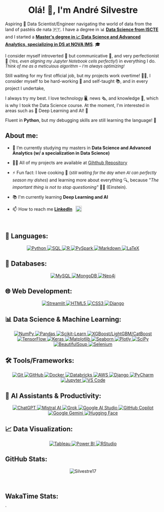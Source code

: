 <h1 align="center">Olá! 👋, I'm André Silvestre</h1>

Aspiring 🚀 Data Scientist/Engineer navigating the world of data from the land of pastéis de nata 🇵🇹. I have a degree in 📊 **[Data Science from ISCTE](https://www.iscte-iul.pt/degree/code/0322/bachelor-degree-in-data-science)** and I started a **[Master's degree in 📈 Data Science and Advanced Analytics, specializing in DS at NOVA IMS](https://www.novaims.unl.pt/en/education/programs/postgraduate-programs-and-master-degree-programs/master-degree-program-in-data-science-and-advanced-analytics-with-a-specialization-in-data-science/)**. 🎓

I consider myself introverted 🤫 but communicative 💬, and very perfectionist 🎯 (<span style="font-size: 13px;"><i>Yes, even aligning my Jupyter Notebook cells perfectly!</i></span>) in everything I do. 
<span style="font-size: 13px;"><i>Think of me as a meticulous algorithm – I'm always optimizing!</i></span>

Still waiting for my first official job, but my projects work overtime! 👨‍💻, I consider myself to be hard-working 💪 and self-taught 📚, and in every project I undertake,

I always try my best. I love technology 🖥️, news 🗞️, and knowledge 🧠, which is why I took the Data Science course. At the moment, I'm interested in areas such as 🤖 Deep Learning and AI! 🚀</h3>

Fluent in **Python**, but my debugging skills are still learning the language! 🐍

<h2 align="left">About me:</h2>

- 🌱 I’m currently studying my masters in **Data Science and Advanced Analytics (w/ a specialization in Data Science)**

- 👨‍💻 All of my projects are available at [Gihthub Repository](https://github.com/Silvestre17?tab=repositories)

- ⚡ Fun fact: I love cooking 🍳 (<span style="font-size: 13px;"><i>still waiting for the day when AI can perfectly season my dishes</i></span>) and learning more about everything 🔍, because *"The important thing is not to stop questioning"* 🧠💡 (Einstein).

- 📚 I'm currently learning **Deep Learning and AI**

- 📫 How to reach me **[LinkedIn](https://www.linkedin.com/in/andrefgsilvestre/)** <a href="https://linkedin.com/in/andrefgsilvestre" target="blank"><img align="center" src="https://raw.githubusercontent.com/rahuldkjain/github-profile-readme-generator/master/src/images/icons/Social/linked-in-alt.svg" alt="andrefgsilvestre" height="20" style="margin-bottom: 5px;margin-left: 7px"/></a>

<br>

<h2 align="left">🧠 Languages:</h2>


<p align="center">
  <a href="https://www.python.org/" target="_blank" rel="noreferrer">
    <img src="https://img.shields.io/badge/Python-3776AB?style=for-the-badge&logo=python&logoColor=white" alt="Python" />
  </a>
  <a href="https://www.sql.org/" target="_blank" rel="noreferrer">
    <img src="https://img.shields.io/badge/SQL-4479A1?style=for-the-badge&logo=sql&logoColor=white" alt="SQL" />
  <a href="https://www.r-project.org/" target="_blank" rel="noreferrer">
    <img src="https://img.shields.io/badge/R-276DC3?style=for-the-badge&logo=r&logoColor=white" alt="R" />
  </a>
  <a href="https://spark.apache.org/docs/latest/api/python/" target="_blank" rel="noreferrer">
    <img src="https://img.shields.io/badge/PySpark-E25A1C?style=for-the-badge&logo=apache-spark&logoColor=white" alt="PySpark" />
  </a>
  <a href="https://www.markdownguide.org/" target="_blank" rel="noreferrer">
    <img src="https://img.shields.io/badge/Markdown-000000?style=for-the-badge&logo=markdown&logoColor=white" alt="Markdown" />
  </a>
  <a href="https://www.latex-project.org/" target="_blank" rel="noreferrer">
    <img src="https://img.shields.io/badge/LaTeX-008080?style=for-the-badge&logo=latex&logoColor=white" alt="LaTeX" />
  </a>
</p>

<h2 align="left">📂 Databases:</h2>

<p align="center">
  <a href="https://www.mysql.com/" target="_blank" rel="noreferrer">
    <img src="https://img.shields.io/badge/MySQL-4479A1?style=for-the-badge&logo=mysql&logoColor=white" alt="MySQL" />
  </a>
  <a href="https://www.mongodb.com/" target="_blank" rel="noreferrer">
    <img src="https://img.shields.io/badge/MongoDB-4EA94B?style=for-the-badge&logo=mongodb&logoColor=white" alt="MongoDB" />
  </a>
  <a href="https://neo4j.com/" target="_blank" rel="noreferrer">
    <img src="https://img.shields.io/badge/Neo4j-008CC1?style=for-the-badge&logo=neo4j&logoColor=white" alt="Neo4j" />
  </a>
</p>

<h2 align="left">🌐 Web Development:</h2>

<p align="center">
  <a href="https://streamlit.io/" target="_blank" rel="noreferrer">
    <img src="https://img.shields.io/badge/Streamlit-FF4B4B?style=for-the-badge&logo=streamlit&logoColor=white" alt="Streamlit" />
  </a>
  <a href="https://developer.mozilla.org/en-US/docs/Web/HTML" target="_blank" rel="noreferrer">
    <img src="https://img.shields.io/badge/HTML5-E34F26?style=for-the-badge&logo=html5&logoColor=white" alt="HTML5" />
  </a>
  <a href="https://developer.mozilla.org/en-US/docs/Web/CSS" target="_blank" rel="noreferrer">
    <img src="https://img.shields.io/badge/CSS3-1572B6?style=for-the-badge&logo=css3&logoColor=white" alt="CSS3" />
  </a>
  <a href="https://www.djangoproject.com/" target="_blank" rel="noreferrer">
    <img src="https://img.shields.io/badge/Django-092E20?style=for-the-badge&logo=django&logoColor=white" alt="Django" />
  </a>
</p>

<h2 align="left">📊 Data Science & Machine Learning:</h2>

<p align="center">
  <a href="https://numpy.org/" target="_blank" rel="noreferrer">
    <img src="https://img.shields.io/badge/NumPy-013243?style=for-the-badge&logo=numpy&logoColor=white" alt="NumPy" />
  </a>
  <a href="https://pandas.pydata.org/" target="_blank" rel="noreferrer">
    <img src="https://img.shields.io/badge/Pandas-150458?style=for-the-badge&logo=pandas&logoColor=white" alt="Pandas" />
  </a>
  <a href="https://scikit-learn.org/" target="_blank" rel="noreferrer">
    <img src="https://img.shields.io/badge/Scikit_Learn-F7931E?style=for-the-badge&logo=scikit-learn&logoColor=white" alt="Scikit-Learn" />
  <!-- XGBoost/LightGBM/CatBoost (para boosting em modelos de ML)   -->
  <a href="https://xgboost.ai/" target="_blank" rel="noreferrer">
    <img src="https://img.shields.io/badge/XGBoost/LightGBM/CatBoost-232F3E?style=for-the-badge&logo=xgboost&logoColor=white" alt="XGBoost/LightGBM/CatBoost"/>
  </a>
  <a href="https://www.tensorflow.org/" target="_blank" rel="noreferrer">
    <img src="https://img.shields.io/badge/TensorFlow-FF6F00?style=for-the-badge&logo=tensorflow&logoColor=white" alt="TensorFlow" />
  </a>
  <a href="https://keras.io/" target="_blank" rel="noreferrer">
    <img src="https://img.shields.io/badge/Keras-D00000?style=for-the-badge&logo=Keras&logoColor=white" alt="Keras" />
  </a>
  <a href="https://matplotlib.org/" target="_blank" rel="noreferrer">
    <img src="https://img.shields.io/badge/Matplotlib-11557C?style=for-the-badge&logo=matplotlib&logoColor=white" alt="Matplotlib" />
  </a>
  <a href="https://seaborn.pydata.org/" target="_blank" rel="noreferrer">
    <img src="https://img.shields.io/badge/Seaborn-008080?style=for-the-badge&logo=python&logoColor=white" alt="Seaborn" />
  </a>
  <a href="https://plotly.com/" target="_blank" rel="noreferrer">
    <img src="https://img.shields.io/badge/Plotly-3F4F75?style=for-the-badge&logo=plotly&logoColor=white" alt="Plotly" />
  </a>
  <a href="https://www.scipy.org/" target="_blank" rel="noreferrer">
    <img src="https://img.shields.io/badge/SciPy-%230C55A5.svg?style=for-the-badge&logo=scipy&logoColor=%white" alt="SciPy" />
  </a>
  <!-- Web Scraping Libraries -->
  <a href="https://www.crummy.com/software/BeautifulSoup/bs4/doc/" target="_blank" rel="noreferrer">
    <img src="https://img.shields.io/badge/BeautifulSoup-000000?style=for-the-badge&logo=beautifulsoup&logoColor=white" alt="BeautifulSoup" />
  </a>
  <!-- Selenium  -->
  <a href="https://www.selenium.dev/" target="_blank" rel="noreferrer">
    <img src="https://img.shields.io/badge/Selenium-43B02A?style=for-the-badge&logo=selenium&logoColor=white" alt="Selenium" />
  </a>
</p>

<h2 align="left">🛠️ Tools/Frameworks:</h2>

<p align="center">
  <a href="https://git-scm.com/" target="_blank" rel="noreferrer">
    <img src="https://img.shields.io/badge/Git-F05032?style=for-the-badge&logo=git&logoColor=white" alt="Git" />
  </a>
  <a href="https://github.com/" target="_blank" rel="noreferrer">
    <img src="https://img.shields.io/badge/GitHub-181717?style=for-the-badge&logo=github&logoColor=white" alt="GitHub" />
  </a>
  <a href="https://www.docker.com/" target="_blank" rel="noreferrer">
    <img src="https://img.shields.io/badge/Docker-2496ED?style=for-the-badge&logo=docker&logoColor=white" alt="Docker" />
  </a>
  <a href="https://databricks.com/" target="_blank" rel="noreferrer">
    <img src="https://img.shields.io/badge/Databricks-FF3621?style=for-the-badge&logo=databricks&logoColor=white" alt="Databricks" />
  </a>
  <a href="https://aws.amazon.com/" target="_blank" rel="noreferrer">
    <img src="https://img.shields.io/badge/Amazon_AWS-FF9900?style=for-the-badge&logo=amazonaws&logoColor=white" alt="AWS" />
  </a>
  <a href="https://www.djangoproject.com/" target="_blank" rel="noreferrer">
    <img src="https://img.shields.io/badge/Django-092E20?style=for-the-badge&logo=django&logoColor=white" alt="Django" />
  </a>
  <a href="https://www.jetbrains.com/pycharm/" target="_blank" rel="noreferrer">
    <img src="https://img.shields.io/badge/PyCharm-000000?style=for-the-badge&logo=pycharm&logoColor=white" alt="PyCharm" />
  </a>
  <a href="https://jupyter.org/" target="_blank" rel="noreferrer">
    <img src="https://img.shields.io/badge/Jupyter-F37626?style=for-the-badge&logo=jupyter&logoColor=white" alt="Jupyter" />
  </a>
  <a href="https://www.vscode.com/" target="_blank" rel="noreferrer">
    <img src="https://img.shields.io/badge/VS_Code-007ACC?style=for-the-badge&logo=visualstudiocode&logoColor=white" alt="VS Code" />
  </a>
</p>

<h2 align="left">🤖 AI Assistants & Productivity:</h2>

<p align="center">
  <a href="https://openai.com/chatgpt" target="_blank" rel="noreferrer">
    <img src="https://img.shields.io/badge/ChatGPT-00A67E?style=for-the-badge&logo=openai&logoColor=white" alt="ChatGPT" />
  </a>
  <a href="https://mistral.ai/" target="_blank" rel="noreferrer">
    <img src="https://img.shields.io/badge/Mistral_AI-FF6600?style=for-the-badge&logo=mistral&logoColor=white" alt="Mistral AI" />
    </a>
    <a href="https://x.ai/" target="_blank" rel="noreferrer">
    <img src="https://img.shields.io/badge/Grok_AI-000000?style=for-the-badge&logo=x&logoColor=white" alt="Grok" />
    </a>
    <a href="https://aistudio.google.com/" target="_blank" rel="noreferrer">
    <img src="https://img.shields.io/badge/Google_AI_Studio-4285F4?style=for-the-badge&logo=google&logoColor=white" alt="Google AI Studio" />
    </a>
  <a href="https://github.com/features/copilot" target="_blank" rel="noreferrer">
    <img src="https://img.shields.io/badge/GitHub_Copilot-0066FF?style=for-the-badge&logo=github&logoColor=white" alt="GitHub Copilot" />
  </a>
  <a href="https://ai.google.dev/" target="_blank" rel="noreferrer">
    <img src="https://img.shields.io/badge/Google_Gemini-4285F4?style=for-the-badge&logo=googlegemini&logoColor=white" alt="Google Gemini" />
  </a>
  <a href="https://huggingface.co/" target="_blank" rel="noreferrer">
    <img src="https://img.shields.io/badge/Hugging_Face-FFC700?style=for-the-badge&logo=huggingface&logoColor=white" alt="Hugging Face" />
  </a>
</p>

<h2 align="left">📈 Data Visualization:</h2>

<p align="center">
  <a href="https://www.tableau.com/" target="_blank" rel="noreferrer">
    <img src="https://img.shields.io/badge/Tableau-E97627?style=for-the-badge&logo=tableau&logoColor=white" alt="Tableau" />
  </a>
  <a href="https://powerbi.microsoft.com/" target="_blank" rel="noreferrer">
    <img src="https://img.shields.io/badge/Power_BI-F2C811?style=for-the-badge&logo=powerbi&logoColor=white" alt="Power BI" />
  </a>
  <a href="https://www.rstudio.com/" target="_blank" rel="noreferrer">
    <img src="https://img.shields.io/badge/RStudio-75AADB?style=for-the-badge&logo=rstudioide&logoColor=white" alt="RStudio" />
    </a>
</p>

<h2 align="left">GitHub Stats:</h2>

<p align="center">
  <img src="https://github-readme-stats.vercel.app/api?username=Silvestre17&show_icons=true&theme=dark&icon_color=4c71f2&hide=prs,issues,contribs&hide_rank=True&count_private=true" alt="Silvestre17" />
</p>

<br>

<h2 align="left">WakaTime Stats:</h2>

<p align="center">

  `<!--START_SECTION:waka-->
  <!-- Conteúdo atualizado pela Action aparecerá aqui -->
  <!--END_SECTION:waka-->

  <!-- A tua imagem WakaTime antiga pode ficar aqui ou ser removida se preferires os stats gerados pela Action -->
  <!-- <img src="https://github-readme-stats.vercel.app/api/wakatime?username=Silvestre17&theme=dark&title_color=4c71f2" alt="Silvestre17" /> -->
</p>